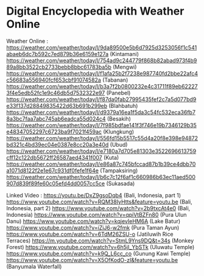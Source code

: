 # Digital Encyclopedia with Weather Online


Weather Online	:
	https://weather.com/weather/today/l/9da89500e5b6d7925d3253056f1c541abaeb6dc7b592c7ed879b36e6159e127a (Kintamani)
	https://weather.com/weather/today/l/754ad9c244779f868b82abad973f4b989a8bb3522cb2733bebb8bbc61783ba5b (Mengwi)
	https://weather.com/weather/today/l/f1afa25b2f7238e987740fd2bbe22afc4c56683a556940fcf653cbf91074582a (Tabanan)
	https://weather.com/weather/today/l/b3a7f2b0800232e4c31711f89eb622273f4e5edb52fc1e9c46db5d7532322e97 (Panebel)
	https://weather.com/weather/today/l/f87da0fab27995435fef2c7a5d077bd9e33f137d28849835422d63b691b299eb (Blahbatuh)
	https://weather.com/weather/today/l/d9379a16ea1f5da3c54fc532eca36fb78a3bc7faa7abc745ab6eadca55d024c4 (Besakih)
	https://weather.com/weather/today/l/7f985bdfae141f3f746e19b7346129b35e48347052297c6723ba9f7021f459ac (Klungkung)
	https://weather.com/weather/today/l/556fd15b5517c55d4a20f8e398e94872bd321c4bd39ec04e0387e8cc20a3e40d (Ubud)
	https://weather.com/weather/today/l/e7180a7d705e81303e3522696613759cff12c122db5672ff26587aed4341f007 (Kuta)
	https://weather.com/weather/today/l/e86a87c745bfccad87b1b39ce4dbb70a1071d8122f2e1e67c931df0fefe1f64e (Tampaksiring)
	https://weather.com/weather/today/l/b6c7c12f6af1c660986b63ec11aed500907d839f89fe60c05efd4dd0057cc5ce (Sukasada)

Linked Video 	:
        https://youtu.be/DxZ9gsoDqb4 (Bali, Indonesia, part 1)
	https://www.youtube.com/watch?v=RQM38IyHtts&feature=youtu.be (Bali, Indonesia, part 2)
	https://www.youtube.com/watch?v=2b9txcAt4e0 (Bali, Indonesia)
	https://www.youtube.com/watch?v=qpiVtBZFn80 (Pura Ulun Danu)
	https://www.youtube.com/watch?v=kqjevIeHM6A (Lake Batur)
	https://www.youtube.com/watch?v=iZjJ6-w2fmk (Pura Taman Ayun)
	https://www.youtube.com/watch?v=6TdM26ZSU-o (Jatiluwih Rice Terraces)
        https://m.youtube.com/watch?v=StmL9Yns9DQ&t=34s (Monkey Forest)
	https://www.youtube.com/watch?v=6h5jI_YbSTk (Uluwatu Temple)
	https://www.youtube.com/watch?v=k9Q_L6cc_co (Gunung Kawi Temple)
	https://www.youtube.com/watch?v=X5OfKodO-zI&feature=youtu.be (Banyumala Waterfall)
	
